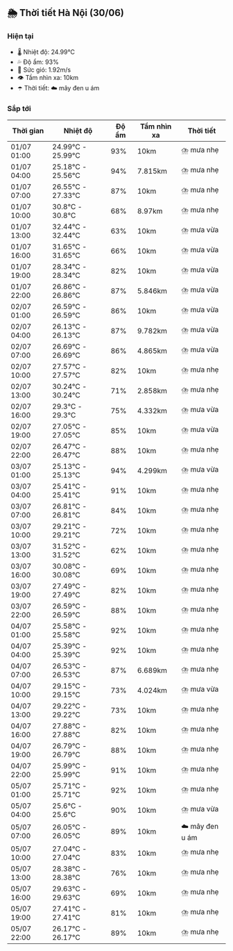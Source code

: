 ## 🌦️ Thời tiết Hà Nội (30/06)

### Hiện tại

- 🌡️ Nhiệt độ: 24.99℃
- 💦 Độ ẩm: 93%
- 💨 Sức gió: 1.92m/s
- 👁️ Tầm nhìn xa: 10km
- ☂️ Thời tiết: ☁️ mây đen u ám

### Sắp tới

| Thời gian | Nhiệt độ | Độ ẩm | Tầm nhìn xa | Thời tiết |
| --- | --- | --- | --- | --- |
| 01/07 01:00 | 24.99℃ - 25.99℃ | 93% | 10km | ⛈️ mưa nhẹ |
| 01/07 04:00 | 25.18℃ - 25.56℃ | 94% | 7.815km | ⛈️ mưa nhẹ |
| 01/07 07:00 | 26.55℃ - 27.33℃ | 87% | 10km | ⛈️ mưa nhẹ |
| 01/07 10:00 | 30.8℃ - 30.8℃ | 68% | 8.97km | ⛈️ mưa nhẹ |
| 01/07 13:00 | 32.44℃ - 32.44℃ | 63% | 10km | ⛈️ mưa vừa |
| 01/07 16:00 | 31.65℃ - 31.65℃ | 66% | 10km | ⛈️ mưa vừa |
| 01/07 19:00 | 28.34℃ - 28.34℃ | 82% | 10km | ⛈️ mưa vừa |
| 01/07 22:00 | 26.86℃ - 26.86℃ | 87% | 5.846km | ⛈️ mưa vừa |
| 02/07 01:00 | 26.59℃ - 26.59℃ | 86% | 10km | ⛈️ mưa vừa |
| 02/07 04:00 | 26.13℃ - 26.13℃ | 87% | 9.782km | ⛈️ mưa vừa |
| 02/07 07:00 | 26.69℃ - 26.69℃ | 86% | 4.865km | ⛈️ mưa vừa |
| 02/07 10:00 | 27.57℃ - 27.57℃ | 82% | 10km | ⛈️ mưa nhẹ |
| 02/07 13:00 | 30.24℃ - 30.24℃ | 71% | 2.858km | ⛈️ mưa nhẹ |
| 02/07 16:00 | 29.3℃ - 29.3℃ | 75% | 4.332km | ⛈️ mưa vừa |
| 02/07 19:00 | 27.05℃ - 27.05℃ | 85% | 10km | ⛈️ mưa vừa |
| 02/07 22:00 | 26.47℃ - 26.47℃ | 88% | 10km | ⛈️ mưa nhẹ |
| 03/07 01:00 | 25.13℃ - 25.13℃ | 94% | 4.299km | ⛈️ mưa vừa |
| 03/07 04:00 | 25.41℃ - 25.41℃ | 91% | 10km | ⛈️ mưa nhẹ |
| 03/07 07:00 | 26.81℃ - 26.81℃ | 84% | 10km | ⛈️ mưa nhẹ |
| 03/07 10:00 | 29.21℃ - 29.21℃ | 72% | 10km | ⛈️ mưa nhẹ |
| 03/07 13:00 | 31.52℃ - 31.52℃ | 62% | 10km | ⛈️ mưa nhẹ |
| 03/07 16:00 | 30.08℃ - 30.08℃ | 69% | 10km | ⛈️ mưa nhẹ |
| 03/07 19:00 | 27.49℃ - 27.49℃ | 82% | 10km | ⛈️ mưa nhẹ |
| 03/07 22:00 | 26.59℃ - 26.59℃ | 88% | 10km | ⛈️ mưa nhẹ |
| 04/07 01:00 | 25.58℃ - 25.58℃ | 92% | 10km | ⛈️ mưa nhẹ |
| 04/07 04:00 | 25.39℃ - 25.39℃ | 92% | 10km | ⛈️ mưa nhẹ |
| 04/07 07:00 | 26.53℃ - 26.53℃ | 87% | 6.689km | ⛈️ mưa nhẹ |
| 04/07 10:00 | 29.15℃ - 29.15℃ | 73% | 4.024km | ⛈️ mưa vừa |
| 04/07 13:00 | 29.22℃ - 29.22℃ | 73% | 10km | ⛈️ mưa nhẹ |
| 04/07 16:00 | 27.88℃ - 27.88℃ | 82% | 10km | ⛈️ mưa nhẹ |
| 04/07 19:00 | 26.79℃ - 26.79℃ | 88% | 10km | ⛈️ mưa nhẹ |
| 04/07 22:00 | 25.99℃ - 25.99℃ | 91% | 10km | ⛈️ mưa nhẹ |
| 05/07 01:00 | 25.71℃ - 25.71℃ | 92% | 10km | ⛈️ mưa nhẹ |
| 05/07 04:00 | 25.6℃ - 25.6℃ | 90% | 10km | ⛈️ mưa vừa |
| 05/07 07:00 | 26.05℃ - 26.05℃ | 89% | 10km | ☁️ mây đen u ám |
| 05/07 10:00 | 27.04℃ - 27.04℃ | 83% | 10km | ⛈️ mưa nhẹ |
| 05/07 13:00 | 28.38℃ - 28.38℃ | 76% | 10km | ⛈️ mưa nhẹ |
| 05/07 16:00 | 29.63℃ - 29.63℃ | 69% | 10km | ⛈️ mưa nhẹ |
| 05/07 19:00 | 27.41℃ - 27.41℃ | 81% | 10km | ⛈️ mưa nhẹ |
| 05/07 22:00 | 26.17℃ - 26.17℃ | 89% | 10km | ⛈️ mưa nhẹ |
